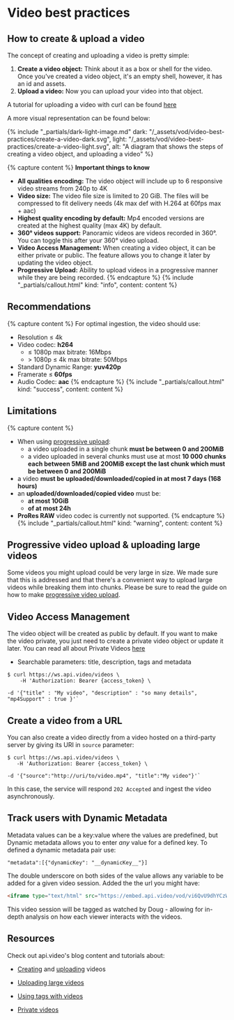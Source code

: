 Video best practices
====================

## How to create & upload a video

The concept of creating and uploading a video is pretty simple:

1.  **Create a video object:** Think about it as a box or shell for the video. Once you've created a video object, it's an empty shell, however, it has an id and assets.
2.  **Upload a video:** Now you can upload your video into that object.

A tutorial for uploading a video with curl can be found [here](https://api.video/blog/tutorials/video-upload-tutorial/)

A more visual representation can be found below:

{% include "_partials/dark-light-image.md" dark: "/_assets/vod/video-best-practices/create-a-video-dark.svg", light: "/_assets/vod/video-best-practices/create-a-video-light.svg", alt: "A diagram that shows the steps of creating a video object, and uploading a video" %}

{% capture content %}
**Important things to know**
* **All qualities encoding:** The video object will include up to 6 responsive video streams from 240p to 4K
* **Video size:** The video file size is limited to 20 GiB. The files will be compressed to fit delivery needs (4k max def with H.264 at 60fps max + aac)
* **Highest quality encoding by default:** Mp4 encoded versions are created at the highest quality (max 4K) by default.
* **360° videos support:** Panoramic videos are videos recorded in 360°. You can toggle this after your 360° video upload.
* **Video Access Management:** When creating a video object, it can be either private or public. The feature allows you to change it later by updating the video object.
* **Progressive Upload:** Ability to upload videos in a progressive manner while they are being recorded.
{% endcapture %}
{% include "_partials/callout.html" kind: "info", content: content %}

## Recommendations

{% capture content %}
For optimal ingestion, the video should use:

- Resolution ≤ 4k
- Video codec: **h264**
    - ≤ 1080p max bitrate: 16Mbps
    - \> 1080p  ≤ 4k max bitrate: 50Mbps
- Standard Dynamic Range: **yuv420p**
- Framerate ≤ **60fps**
- Audio Codec: **aac**
{% endcapture %}
{% include "_partials/callout.html" kind: "success", content: content %}


## Limitations

{% capture content %}
* When using [progressive upload](/vod/progressive-upload):
   * a video uploaded in a single chunk **must be between 0 and 200MiB**
   * a video uploaded in several chunks must use at most **10 000 chunks each between 5MiB and 200MiB except the last chunk which must be between 0 and 200MiB**
* a video **must be uploaded/downloaded/copied in at most 7 days (168 hours)**
* an **uploaded/downloaded/copied video** must be:
    - **at most 10GiB**
    - **of at most 24h**
* **ProRes RAW** video codec is currently not supported.
{% endcapture %}
{% include "_partials/callout.html" kind: "warning", content: content %}

## Progressive video upload & uploading large videos

Some videos you might upload could be very large in size. We made sure that this is addressed and that there's a convenient way to upload large videos while breaking them into chunks. Please be sure to read the guide on how to make [progressive video upload](/vod/progressive-upload).

## Video Access Management

The video object will be created as public by default. If you want to make the video private, you just need to create a private video object or update it later. You can read all about Private Videos [here](/delivery-analytics/video-privacy-access-management.md)

* Searchable parameters: title, description, tags and metadata

```shell
$ curl https://ws.api.video/videos \
    -H 'Authorization: Bearer {access_token} \

-d '{"title" : "My video", "description" : "so many details", "mp4Support" : true }'` 
```

## Create a video from a URL

You can also create a video directly from a video hosted on a third-party server by giving its URI in `source` parameter:

```shell
$ curl https://ws.api.video/videos \
   -H 'Authorization: Bearer {access_token} \

-d '{"source":"http://uri/to/video.mp4", "title":"My video"}'` 
```

In this case, the service will respond `202 Accepted` and ingest the video asynchronously.

## Track users with Dynamic Metadata

Metadata values can be a key:value where the values are predefined, but Dynamic metadata allows you to enter _any_ value for a defined key. To defined a dynamic metadata pair use:

```
"metadata":[{"dynamicKey": "__dynamicKey__"}]
```

The double underscore on both sides of the value allows any variable to be added for a given video session. Added the the url you might have:

```html
<iframe type="text/html" src="https://embed.api.video/vod/vi6QvU9dhYCzW3BpPvPsZUa8?metadata[classUserName]=Doug" width="960" height="320" frameborder="0" scrolling="no"></iframe>
```

This video session will be tagged as watched by Doug - allowing for in-depth analysis on how each viewer interacts with the videos.

## Resources

Check out api.video's blog content and tutorials about:

* [Creating](https://api.video/blog/endpoints/video-create/) and [uploading](https://api.video/blog/endpoints/video-upload/) videos
  
* [Uploading large videos](https://api.video/blog/tutorials/video-upload-tutorial-large-videos/)
  
* [Using tags with videos](https://api.video/blog/tutorials/video-tagging-best-practices/)
  
* [Private videos](https://api.video/blog/product-updates/video-access-management-how-to-create-deliver-and-manage-private-videos-and-what/)